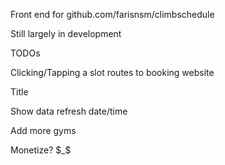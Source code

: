 Front end for github.com/farisnsm/climbschedule

Still largely in development


TODOs

Clicking/Tapping a slot routes to booking website

Title

Show data refresh date/time

Add more gyms

Monetize? $_$
